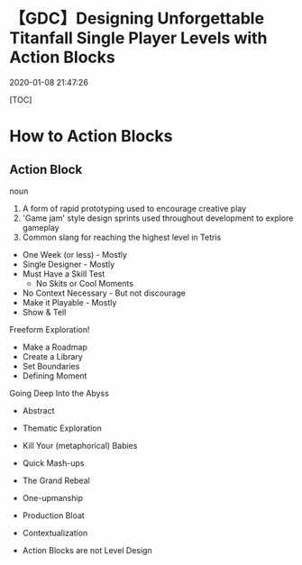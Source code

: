 # 【GDC】Designing Unforgettable Titanfall Single Player Levels with Action Blocks
2020-01-08 21:47:26

[TOC]

# How to Action Blocks

## Action Block

noun

1. A form of rapid prototyping used to encourage creative play
2. 'Game jam' style design sprints used throughout development to explore gameplay
3. Common slang for reaching the highest level in Tetris

- One Week (or less) - Mostly
- Single Designer - Mostly
- Must Have a Skill Test
  - No Skits or Cool Moments
- No Context Necessary - But not discourage
- Make it Playable - Mostly
- Show & Tell

Freeform Exploration!

- Make a Roadmap
- Create a Library
- Set Boundaries
- Defining Moment

Going Deep Into the Abyss

- Abstract
- Thematic Exploration
- Kill Your (metaphorical) Babies
- Quick Mash-ups



- The Grand Rebeal
- One-upmanship
- Production Bloat
- Contextualization
- Action Blocks are not Level Design